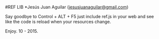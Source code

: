 #REF LIB
*Jesús Juan Aguilar (jesusjuanaguilar@gmail.com)

Say goodbye to Control + ALT + F5 just include ref.js in your web and see like the code is reload when your resources change.

Enjoy.
10 - 2015.